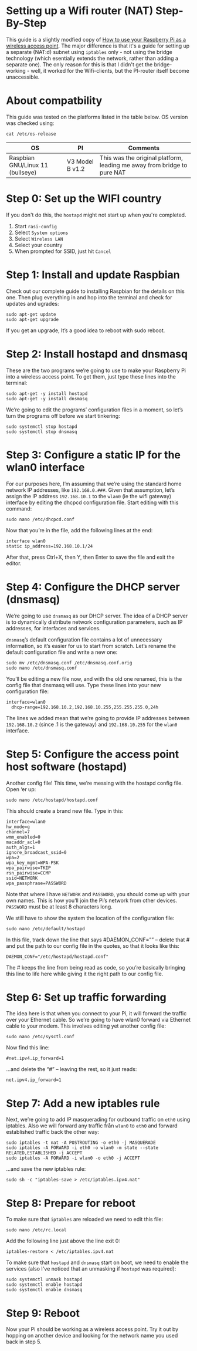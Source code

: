 # Setting up a Wifi router (NAT) Step-By-Step

This guide is a slightly modfied copy of [How to use your Raspberry Pi as a wireless access point](https://thepi.io/how-to-use-your-raspberry-pi-as-a-wireless-access-point/). The major difference is that it's a guide for setting up a separate (NAT:d) subnet using `iptables` only - not using the bridge technology (which esentially extends the network, rather than adding a separate one). The only reason for this is that I didn't get the bridge-working - well, it worked for the Wifi-clients, but the PI-router itself become unaccessible.

# About compatbility

This guide was tested on the platforms listed in the table below. OS version was checked using:

````
cat /etc/os-release
````

| OS | PI | Comments |
| -- | -- | -------- |
| Raspbian GNU/Linux 11 (bullseye) | V3 Model B v1.2 | This was the original platform, leading me away from bridge to pure NAT |


# Step 0: Set up the WIFI country

If you don't do this, the `hostapd` might not start up when you're completed.

1. Start `rasi-config`
2. Select `System options`
3. Select `Wireless LAN`
4. Select your country
5. When prompted for SSID, just hit `Cancel`

# Step 1: Install and update Raspbian
Check out our complete guide to installing Raspbian for the details on this one. Then plug everything in and hop into the terminal and check for updates and ugrades:

````
sudo apt-get update
sudo apt-get upgrade
````

If you get an upgrade, It’s a good idea to reboot with sudo reboot.

# Step 2: Install hostapd and dnsmasq
These are the two programs we’re going to use to make your Raspberry Pi into a wireless access point. To get them, just type these lines into the terminal:

````
sudo apt-get -y install hostapd
sudo apt-get -y install dnsmasq
````

We’re going to edit the programs’ configuration files in a moment, so let’s turn the programs off
before we start tinkering:

````
sudo systemctl stop hostapd
sudo systemctl stop dnsmasq
````

# Step 3: Configure a static IP for the wlan0 interface

For our purposes here, I’m assuming that we’re using the standard home network IP addresses, like `192.168.0.###`. Given that assumption, let’s assign the IP address `192.168.10.1` to the `wlan0` (ie the wifi gateway) interface by editing the dhcpcd configuration file. Start editing with this command:

````
sudo nano /etc/dhcpcd.conf
````

Now that you’re in the file, add the following lines at the end:

````
interface wlan0
static ip_address=192.168.10.1/24
````

After that, press Ctrl+X, then Y, then Enter to save the file and exit the editor.

# Step 4: Configure the DHCP server (dnsmasq)

We’re going to use `dnsmasq` as our DHCP server. The idea of a DHCP server is to
dynamically distribute network configuration parameters, such as IP addresses, for
interfaces and services.

`dnsmasq`’s default configuration file contains a lot of unnecessary information, so
it’s easier for us to start from scratch. Let’s rename the default configuration file and
write a new one:

````
sudo mv /etc/dnsmasq.conf /etc/dnsmasq.conf.orig
sudo nano /etc/dnsmasq.conf
````

You’ll be editing a new file now, and with the old one renamed, this is the config file that dnsmasq will use. Type these lines into your new configuration file:

````
interface=wlan0
  dhcp-range=192.168.10.2,192.168.10.255,255.255.255.0,24h
````  
  
The lines we added mean that we’re going to provide IP addresses between `192.168.10.2` (since .1 is the gateway) and `192.168.10.255` for the `wlan0` interface.

# Step 5: Configure the access point host software (hostapd)

Another config file! This time, we’re messing with the hostapd config file. Open ‘er up:

````
sudo nano /etc/hostapd/hostapd.conf
````

This should create a brand new file. Type in this:

````
interface=wlan0
hw_mode=g
channel=7
wmm_enabled=0
macaddr_acl=0
auth_algs=1
ignore_broadcast_ssid=0
wpa=2
wpa_key_mgmt=WPA-PSK
wpa_pairwise=TKIP
rsn_pairwise=CCMP
ssid=NETWORK
wpa_passphrase=PASSWORD
````

Note that where I have `NETWORK` and `PASSWORD`, you should come up with your own names. This is how you’ll join the Pi’s network from other devices. `PASSWORD` must be at least 8 characters long.

We still have to show the system the location of the configuration file:

````
sudo nano /etc/default/hostapd
````

In this file, track down the line that says #DAEMON_CONF=”” – delete that # and put the path to our config file in the quotes, so that it looks like this:

````
DAEMON_CONF="/etc/hostapd/hostapd.conf"
````

The # keeps the line from being read as code, so you’re basically bringing this line to life here while giving it the right path to our config file.

# Step 6: Set up traffic forwarding
The idea here is that when you connect to your Pi, it will forward the traffic over your Ethernet cable. So we’re going to have wlan0 forward via Ethernet cable to your modem. This involves editing yet another config file:

````
sudo nano /etc/sysctl.conf
````

Now find this line:

````
#net.ipv4.ip_forward=1
````
…and delete the “#” – leaving the rest, so it just reads:

````
net.ipv4.ip_forward=1
````

# Step 7: Add a new iptables rule

Next, we’re going to add IP masquerading for outbound traffic on `eth0` using iptables. Also we will forward any traffic från `wlan0` to `eth0` and forward established traffic back the other way:

````
sudo iptables -t nat -A POSTROUTING -o eth0 -j MASQUERADE
sudo iptables -A FORWARD -i eth0 -o wlan0 -m state --state RELATED,ESTABLISHED -j ACCEPT
sudo iptables -A FORWARD -i wlan0 -o eth0 -j ACCEPT
````

...and save the new iptables rule:

````
sudo sh -c "iptables-save > /etc/iptables.ipv4.nat"
````

# Step 8: Prepare for reboot

To make sure that `iptables` are reloaded we need to edit this file:

````
sudo nano /etc/rc.local
````

Add the following line just above the line exit 0:

````
iptables-restore < /etc/iptables.ipv4.nat
````

To make sure that `hostapd` and `dnsmasq` start on boot, we need to enable the services (also I've noticed that an unmasking if `hostapd` was required):

````
sudo systemctl unmask hostapd
sudo systemctl enable hostapd
sudo systemctl enable dnsmasq
````

# Step 9: Reboot
Now your Pi should be working as a wireless access point. Try it out by hopping on another device and looking for the network name you used back in step 5.



